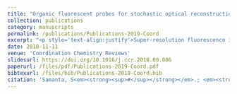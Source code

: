 ```yaml
---
title: "Organic fluorescent probes for stochastic optical reconstruction microscopy (STORM): Recent highlights and future possibilities"
collection: publications
category: manuscripts
permalink: /publications/Publications-2019-Coord
excerpt: "<p style='text-align:justify'>Super-resolution fluorescence imaging by single-molecule localization microscopy (SMLM) offers the possibility of microscopic images with sub-diffraction spatial resolution. Stochastic optical reconstruction microscopy (STORM) is one of the emerging SMLM techniques that has contributed new insights into both the structures and functions of sub-cellular organelles in the cellular context with a spatial resolution virtually at the molecular level. Photo-switching of single fluorophores and position determination are the most common features of this SMLM technique, which allows molecule-resolved information as well as super-resolved images. However, achieving successful STORM-based images relies on the suitable choice of a fluorophore. In particular, the use of ideal organic fluorescent probes has great potential to circumvent common difficulties that arise during the construction of STORM images. However, there is hardly any comprehensive review that critically assesses the criteria for choosing ideal fluorescent probes for STORM and designing new efficient organic fluorescent probes to date. Therefore, this review has particularly focused on the choice of organic fluorescent probes, the essential features for designing new probes and the future prospects for resolving persistent issues in STORM imaging. The utility of organic fluorescent probes in multicolor STORM, 3D STORM and live cell STORM imaging are also discussed to provide a perspective concerning the true application potential of commonly used fluorescent dyes. In this review, we not only describe how organic fluorescent dyes have contributed to the growth of STORM-based super-resolution imaging in eukaryotic biology, but we also attempt to provide a basis on which advanced organic fluorescent probes can be designed and developed in the near future.</p><img src='/images/GA/Publications-2019-Coord.jpg' style='width: 400px; border-radius: 20px; display: block; margin: 0 auto;'>"
date: 2018-11-11
venue: 'Coordination Chemistry Reviews'
slidesurl: https://doi.org/10.1016/j.ccr.2018.08.006
paperurl: /files/pdf/Publications-2019-Coord.pdf
bibtexurl: /files/bib/Publications-2019-Coord.bib
citation: 'Samanta, S<em><strong><sup>#</sup></strong></em>.; <em><strong>Gong, W. <sup>#</sup></strong></em>; Li, W.; Sharma, A.; Shim, I.; Zhang, W.; Das, P.; Pan, W.; Liu, L.; Yang, Z.; Qu, J.; Kim, J. S. Organic Fluorescent Probes for Stochastic Optical Reconstruction Microscopy (STORM): Recent Highlights and Future Possibilities. <em>Coordination Chemistry Reviews</em> <strong>2019</strong>, <em>380</em>, 17&ndash;34. https://doi.org/10.1016/j.ccr.2018.08.006.'
---
```


